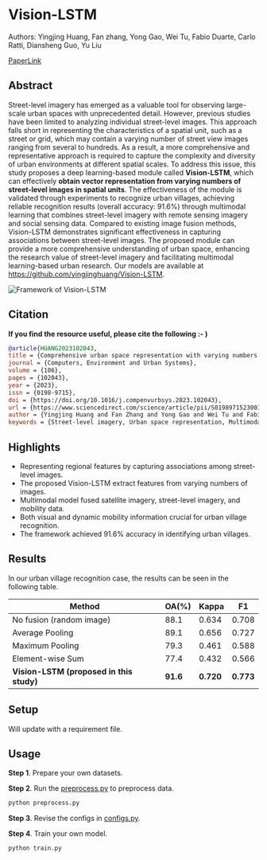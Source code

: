 # Vision-LSTM
Authors: Yingjing Huang, Fan zhang, Yong Gao, Wei Tu, Fabio Duarte, Carlo Ratti, Diansheng Guo, Yu Liu

[PaperLink](https://www.sciencedirect.com/science/article/pii/S0198971523001060)

## Abstract
Street-level imagery has emerged as a valuable tool for observing large-scale urban spaces with unprecedented detail. However, previous studies have been limited to analyzing individual street-level images. This approach falls short in representing the characteristics of a spatial unit, such as a street or grid, which may contain a varying number of street view images ranging from several to hundreds. As a result, a more comprehensive and representative approach is required to capture the complexity and diversity of urban environments at different spatial scales. To address this issue, this study proposes a deep learning-based module called **Vision-LSTM**, which can effectively **obtain vector representation from varying numbers of street-level images in spatial units**. The effectiveness of the module is validated through experiments to recognize urban villages, achieving reliable recognition results (overall accuracy: 91.6\%) through multimodal learning that combines street-level imagery with remote sensing imagery and social sensing data. Compared to existing image fusion methods, Vision-LSTM demonstrates significant effectiveness in capturing associations between street-level images. The proposed module can provide a more comprehensive understanding of urban space, enhancing the research value of street-level imagery and facilitating multimodal learning-based urban research. Our models are available at https://github.com/yingjinghuang/Vision-LSTM.

![Framework of Vision-LSTM](./img/Vision-LSTM.png)

## Citation
**If you find the resource useful, please cite the following :- )**
```bibtex
@article{HUANG2023102043,
title = {Comprehensive urban space representation with varying numbers of street-level images},
journal = {Computers, Environment and Urban Systems},
volume = {106},
pages = {102043},
year = {2023},
issn = {0198-9715},
doi = {https://doi.org/10.1016/j.compenvurbsys.2023.102043},
url = {https://www.sciencedirect.com/science/article/pii/S0198971523001060},
author = {Yingjing Huang and Fan Zhang and Yong Gao and Wei Tu and Fabio Duarte and Carlo Ratti and Diansheng Guo and Yu Liu},
keywords = {Street-level imagery, Urban space representation, Multimodal data fusion, Deep learning, Urban village recognition}
```

## Highlights
- Representing regional features by capturing associations among street-level images.
- The proposed Vision-LSTM extract features from varying numbers of images.
- Multimodal model fused satellite imagery, street-level imagery, and mobility data.
- Both visual and dynamic mobility information crucial for urban village recognition.
- The framework achieved 91.6% accuracy in identifying urban villages.

## Results
In our urban village recognition case, the results can be seen in the following table.

| Method                                   | OA(%)     | Kappa     | F1        |
|------------------------------------------|-----------|-----------|-----------|
| No fusion (random image)                 | 88.1      | 0.634     | 0.708     |
| Average Pooling                          | 89.1      | 0.656     | 0.727     |
| Maximum Pooling                          | 79.3      | 0.461     | 0.588     |
| Element-wise Sum                         | 77.4      | 0.432     | 0.566     |
| **Vision-LSTM (proposed in this study)** | **91.6**  | **0.720** | **0.773** |

## Setup
Will update with a requirement file.

## Usage
**Step 1**. Prepare your own datasets.

**Step 2**. Run the [preprocess.py](preprocess.py) to preprocess data.
```bash
python preprocess.py
```

**Step 3**. Revise the configs in [configs.py](configs.py).

**Step 4**. Train your own model.
```bash
python train.py
```
